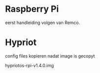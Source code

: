 # Raspberry Pi
eerst handleiding volgen van Remco.

# Hypriot
config files kopieren nadat image is gecopyt

hypriotos-rpi-v1.4.0.img
